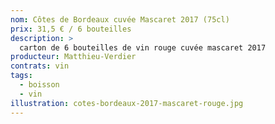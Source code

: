 ```yaml
---
nom: Côtes de Bordeaux cuvée Mascaret 2017 (75cl)
prix: 31,5 € / 6 bouteilles
description: >
  carton de 6 bouteilles de vin rouge cuvée mascaret 2017
producteur: Matthieu-Verdier
contrats: vin
tags: 
  - boisson
  - vin
illustration: cotes-bordeaux-2017-mascaret-rouge.jpg
---
```


